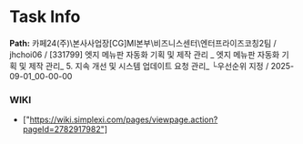# Task Info

**Path:** 카페24(주)\본사사업장\[CG]MI본부\비즈니스센터\엔터프라이즈코칭2팀 / jhchoi06 / [331799] 엣지 메뉴판 자동화 기획 및 제작 관리 _ 엣지 메뉴판 자동화 기획 및 제작 관리_ 5. 지속 개선 및 시스템 업데이트 요청 관리_ └우선순위 지정 / 2025-09-01_00-00-00

### WIKI
- ["https://wiki.simplexi.com/pages/viewpage.action?pageId=2782917982"]

